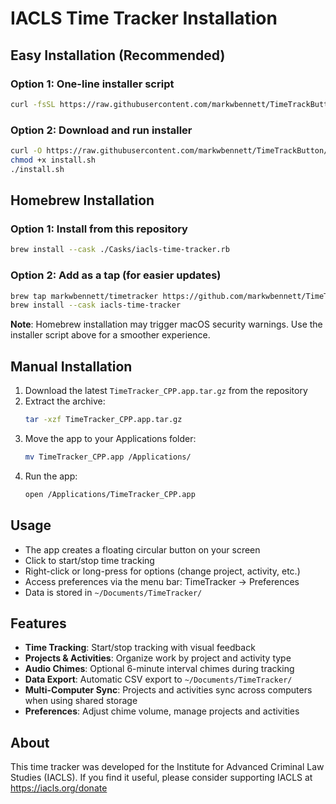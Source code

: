# IACLS Time Tracker Installation

## Easy Installation (Recommended)

### Option 1: One-line installer script
```bash
curl -fsSL https://raw.githubusercontent.com/markwbennett/TimeTrackButton/main/install.sh | bash
```

### Option 2: Download and run installer
```bash
curl -O https://raw.githubusercontent.com/markwbennett/TimeTrackButton/main/install.sh
chmod +x install.sh
./install.sh
```

## Homebrew Installation

### Option 1: Install from this repository
```bash
brew install --cask ./Casks/iacls-time-tracker.rb
```

### Option 2: Add as a tap (for easier updates)
```bash
brew tap markwbennett/timetracker https://github.com/markwbennett/TimeTrackButton
brew install --cask iacls-time-tracker
```

**Note**: Homebrew installation may trigger macOS security warnings. Use the installer script above for a smoother experience.

## Manual Installation

1. Download the latest `TimeTracker_CPP.app.tar.gz` from the repository
2. Extract the archive:
   ```bash
   tar -xzf TimeTracker_CPP.app.tar.gz
   ```
3. Move the app to your Applications folder:
   ```bash
   mv TimeTracker_CPP.app /Applications/
   ```
4. Run the app:
   ```bash
   open /Applications/TimeTracker_CPP.app
   ```

## Usage

- The app creates a floating circular button on your screen
- Click to start/stop time tracking
- Right-click or long-press for options (change project, activity, etc.)
- Access preferences via the menu bar: TimeTracker → Preferences
- Data is stored in `~/Documents/TimeTracker/`

## Features

- **Time Tracking**: Start/stop tracking with visual feedback
- **Projects & Activities**: Organize work by project and activity type
- **Audio Chimes**: Optional 6-minute interval chimes during tracking
- **Data Export**: Automatic CSV export to `~/Documents/TimeTracker/`
- **Multi-Computer Sync**: Projects and activities sync across computers when using shared storage
- **Preferences**: Adjust chime volume, manage projects and activities

## About

This time tracker was developed for the Institute for Advanced Criminal Law Studies (IACLS). If you find it useful, please consider supporting IACLS at https://iacls.org/donate 